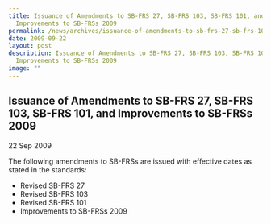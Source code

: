 ```yaml
---
title: Issuance of Amendments to SB-FRS 27, SB-FRS 103, SB-FRS 101, and
  Improvements to SB-FRSs 2009
permalink: /news/archives/issuance-of-amendments-to-sb-frs-27-sb-frs-103-sb-frs-101-and-improvements/
date: 2009-09-22
layout: post
description: Issuance of Amendments to SB-FRS 27, SB-FRS 103, SB-FRS 101, and
  Improvements to SB-FRSs 2009
image: ""
---
```

Issuance of Amendments to SB-FRS 27, SB-FRS 103, SB-FRS 101, and Improvements to SB-FRSs 2009
---------------------------------------------------------------------------------------------

22 Sep 2009

The following amendments to SB-FRSs are issued with effective dates as stated in the standards:  

*   Revised SB-FRS 27
*   Revised SB-FRS 103
*   Revised SB-FRS 101
*   Improvements to SB-FRSs 2009